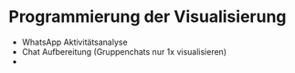 # Programmierung der Visualisierung

- WhatsApp Aktivitätsanalyse
- Chat Aufbereitung (Gruppenchats nur 1x visualisieren)
- 